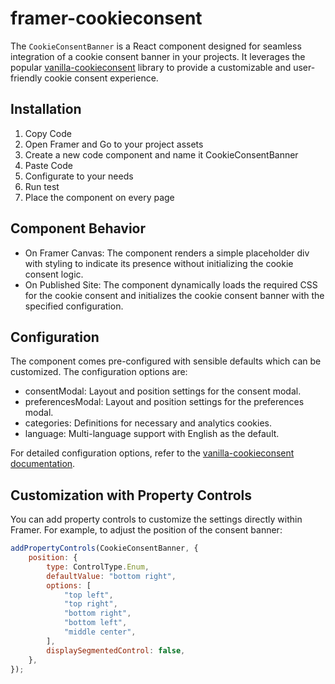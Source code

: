# framer-cookieconsent
The `CookieConsentBanner` is a React component designed for seamless integration of a cookie consent banner in your projects. It leverages the popular [vanilla-cookieconsent](https://github.com/orestbida/cookieconsent) library to provide a customizable and user-friendly cookie consent experience.

## Installation
1. Copy Code
2. Open Framer and Go to your project assets
3. Create a new code component and name it CookieConsentBanner
4. Paste Code
5. Configurate to your needs
6. Run test
7. Place the component on every page

## Component Behavior

- On Framer Canvas: The component renders a simple placeholder div with styling to indicate its presence without initializing the cookie consent logic.
- On Published Site: The component dynamically loads the required CSS for the cookie consent and initializes the cookie consent banner with the specified configuration.

## Configuration

The component comes pre-configured with sensible defaults which can be customized. The configuration options are:

- consentModal: Layout and position settings for the consent modal.
- preferencesModal: Layout and position settings for the preferences modal.
- categories: Definitions for necessary and analytics cookies.
- language: Multi-language support with English as the default.

For detailed configuration options, refer to the [vanilla-cookieconsent documentation](https://cookieconsent.orestbida.com/reference/configuration-reference.html).

## Customization with Property Controls

You can add property controls to customize the settings directly within Framer. For example, to adjust the position of the consent banner:

```js
addPropertyControls(CookieConsentBanner, {
    position: {
        type: ControlType.Enum,
        defaultValue: "bottom right",
        options: [
            "top left",
            "top right",
            "bottom right",
            "bottom left",
            "middle center",
        ],
        displaySegmentedControl: false,
    },
});

